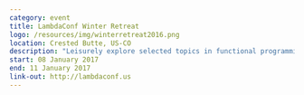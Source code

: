 ```yaml
---
category: event
title: LambdaConf Winter Retreat
logo: /resources/img/winterretreat2016.png
location: Crested Butte, US-CO
description: "Leisurely explore selected topics in functional programming from invited LambdaConf Guides."
start: 08 January 2017
end: 11 January 2017
link-out: http://lambdaconf.us
---
```

